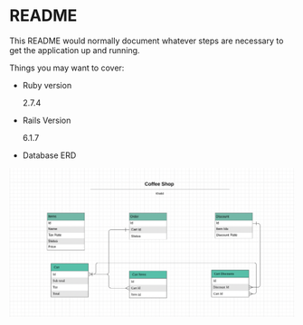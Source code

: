 # README

This README would normally document whatever steps are necessary to get the
application up and running.

Things you may want to cover:

* Ruby version

  2.7.4

* Rails Version
  
  6.1.7

* Database ERD


![This is an image](public/ERD.png)


